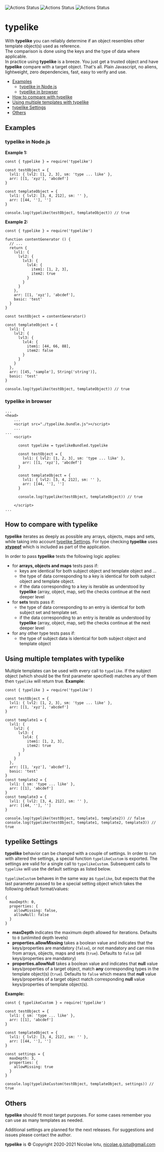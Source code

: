 ![Actions Status](https://github.com/NicolaeIotu/typelike/workflows/tests/badge.svg)
![Actions Status](https://github.com/NicolaeIotu/typelike/workflows/max%20coverage/badge.svg)
![Actions Status](https://github.com/NicolaeIotu/typelike/workflows/standard%20code%20style/badge.svg)

# typelike

With **typelike** you can reliably determine if an object resembles other template object(s) used as reference.<br>
The comparison is done using the keys and the type of data where applicable.<br>
In practice using **typelike** is a breeze. You just get a trusted object and have **typelike** compare with a target
 object. That's all. Plain Javascript, no aliens, lightweight, zero dependencies, fast, easy to verify and use.

* [Examples](#examples)
  * [typelike in Node.js](#typelike-in-nodejs)
  * [typelike in browser](#typelike-in-browser)
* [How to compare with typelike](#how-to-compare-with-typelike)
* [Using multiple templates with typelike](#using-multiple-templates-with-typelike)
* [typelike Settings](#typelike-settings)
* [Others](#others)

## Examples
### typelike in Node.js
**Example 1:**
```
const { typelike } = require('typelike')

const testObject = {
  lvl1: { lvl2: [1, 2, 3], sm: 'type ... like' },
  arr: [[1, 'xyz'], 'abcdef']
}

const templateObject = {
  lvl1: { lvl2: [3, 4, 212], sm: '' },
  arr: [[44, ''], '']
}

console.log(typelike(testObject, templateObject)) // true
```
**Example 2:**
```
const { typelike } = require('typelike')

function contentGenerator () {
  // ...
  return {
    lvl1: {
      lvl2: {
        lvl3: {
          lvl4: {
            item1: [1, 2, 3],
            item2: true
          }
        }
      }
    },
    arr: [[1, 'xyz'], 'abcdef'],
    basic: 'test'
  }
}

const testObject = contentGenerator()

const templateObject = {
  lvl1: {
    lvl2: {
      lvl3: {
        lvl4: {
          item1: [44, 66, 88],
          item2: false
        }
      }
    }
  },
  arr: [[45, 'sample'], String('string')],
  basic: 'test'
}

console.log(typelike(testObject, templateObject)) // true
```

### typelike in browser
```
...
<head>
    ...
    <script src="./typelike.bundle.js"></script>
    ...
...
    <script>

      const typelike = typelikeBundled.typelike
    
      const testObject = {
        lvl1: { lvl2: [1, 2, 3], sm: 'type ... like' },
        arr: [[1, 'xyz'], 'abcdef']
      }
    
      const templateObject = {
        lvl1: { lvl2: [3, 4, 212], sm: '' },
        arr: [[44, ''], '']
      }
    
      console.log(typelike(testObject, templateObject)) // true
    
    </script>
...
```

## How to compare with typelike
**typelike** iterates as deeply as possible any arrays, objects, maps and sets, while taking into account 
[typelike Settings](#typelike-settings).
For type checking **typelike** uses <a href="https://github.com/NicolaeIotu/xtypeof" title="xtypeof" target="_blank">**xtypeof**</a> 
which is included as part of the application.

In order to pass **typelike** tests the following logic applies:
* for **arrays, objects and maps** tests pass if:
  - keys are identical for both subject object and template object and ...
  - the type of data corresponding to a key is identical for both subject object and template object.
  - if the data corresponding to a key is iterable as understood by **typelike** (array, object, map, set) the checks
    continue at the next deeper level
* for **sets** tests pass if:
  - the type of data corresponding to an entry is identical for both subject set and template set.
  - if the data corresponding to an entry is iterable as understood by **typelike** (array, object, map, set) the checks 
    continue at the next deeper level
* for any other type tests pass if:
  - the type of subject data is identical for both subject object and template object

## Using multiple templates with typelike
Multiple templates can be used with every call to `typelike`. If the subject object (which should be the first
 parameter specified) matches any of them then `typelike` will return true.
 **Example:**
```
const { typelike } = require('typelike')

const testObject = {
  lvl1: { lvl2: [1, 2, 3], sm: 'type ... like' },
  arr: [[1, 'xyz'], 'abcdef']
}

const template1 = {
  lvl1: {
    lvl2: {
      lvl3: {
        lvl4: {
          item1: [1, 2, 3],
          item2: true
        }
      }
    }
  },
  arr: [[1, 'xyz'], 'abcdef'],
  basic: 'test'
}
const template2 = {
  lvl1: { sm: 'type ... like' },
  arr: [[1], 'abcdef']
}
const template3 = {
  lvl1: { lvl2: [3, 4, 212], sm: '' },
  arr: [[44, ''], '']
}

console.log(typelike(testObject, template1, template2)) // false
console.log(typelike(testObject, template1, template2, template3)) // true
```

## typelike Settings
**typelike** behavior can be changed with a couple of settings. In order to run with altered the settings, a special
 function `typelikeCustom` is exported. The settings are valid for a single call to `typelikeCustom`. Subsequent
  calls to `typelike` will use the default settings as listed below.
  
`typelikeCustom` behaves in the same way as `typelike`, but expects that the last parameter passed to be a special
 setting object which takes the following default format/values:
```
{
  maxDepth: 0,
  properties: {
    allowMissing: false,
    allowNull: false
  }
}
```
* **maxDepth** indicates the maximum depth allowed for iterations. Defaults to `0` (unlimited depth levels)
* **properties.allowMissing** takes a boolean value and indicates that the keys/properties are mandatory (`false`), or 
  not mandatory and can miss from arrays, objects, maps and sets (`true`). Defaults to `false` (all keys/properties are 
  mandatory)
* **properties.allowNull** takes a boolean value and indicates that **null** value keys/properties of a target object,
  match **any** corresponding types in the template object(s) (`true`). Defaults to `false` which means that **null** 
  value keys/properties of a target object match corresponding **null** value keys/properties of template object(s).

**Example:**
```
const { typelikeCustom } = require('typelike')

const testObject = {
  lvl1: { sm: 'type ... like' },
  arr: [[1], 'abcdef']
}

const templateObject = {
  lvl1: { lvl2: [3, 4, 212], sm: '' },
  arr: [[44, ''], '']
}

const settings = {
  maxDepth: 3,
  properties: {
    allowMissing: true
  }
}

console.log(typelikeCustom(testObject, templateObject, settings)) // true
```

## Others
**typelike** should fit most target purposes. For some cases remember you can use as many templates as needed. 
 
Additional settings are planned for the next releases. For suggestions and issues please contact the author.


**typelike** is &copy; Copyright 2020-2021 Nicolae Iotu, nicolae.g.iotu@gmail.com

